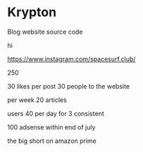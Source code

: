 # Krypton
Blog website
source code

hi 

https://www.instagram.com/spacesurf.club/

250

30 likes per post
30 people to the website

per week 20 articles

users 40 per day for 3 consistent 

100
adsense within end of july

the big short on amazon prime


